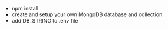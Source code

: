 - npm install
- create and setup your own MongoDB database and collection
- add DB_STRING to .env file
